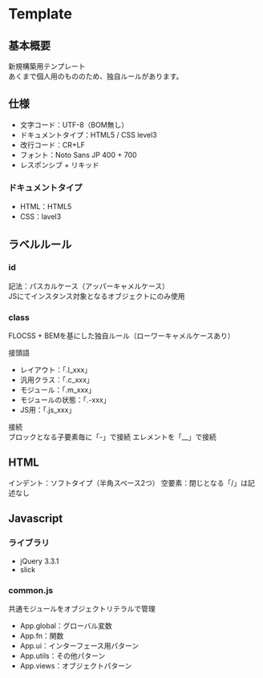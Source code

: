 # Template

## 基本概要
新規構築用テンプレート  
あくまで個人用のもののため、独自ルールがあります。

## 仕様
- 文字コード：UTF-8（BOM無し）
- ドキュメントタイプ：HTML5 / CSS level3
- 改行コード：CR+LF
- フォント：Noto Sans JP 400 + 700
- レスポンシブ + リキッド

### ドキュメントタイプ
- HTML：HTML5
- CSS：lavel3

## ラベルルール
### id
記法：パスカルケース（アッパーキャメルケース）  
JSにてインスタンス対象となるオブジェクトにのみ使用

### class
FLOCSS + BEMを基にした独自ルール（ローワーキャメルケースあり）  
  
接頭語
- レイアウト：「.l_xxx」
- 汎用クラス：「.c_xxx」
- モジュール：「.m_xxx」
- モジュールの状態：「.-xxx」
- JS用：「.js_xxx」

接続  
ブロックとなる子要素毎に「-」で接続
エレメントを「__」で接続

## HTML
インデント：ソフトタイプ（半角スペース2つ）
空要素：閉じとなる「/」は記述なし

## Javascript
### ライブラリ
- jQuery 3.3.1
- slick

### common.js
共通モジュールをオブジェクトリテラルで管理
- App.global：グローバル変数
- App.fn：関数
- App.ui：インターフェース用パターン
- App.utils：その他パターン
- App.views：オブジェクトパターン